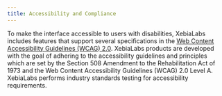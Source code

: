 ```yaml
---
title: Accessibility and Compliance
---
```


To make the interface accessible to users with disabilities, XebiaLabs includes features that support several specifications in the [Web Content Accessibility Guidelines (WCAG) 2.0](https://www.w3.org/TR/WCAG20/). XebiaLabs products are developed with the goal of adhering to the accessibility guidelines and principles which are set by the Section 508 Amendment to the Rehabilitation Act of 1973 and the Web Content Accessibility Guidelines (WCAG) 2.0 Level A.  XebiaLabs performs industry standards testing for accessibility requirements.

